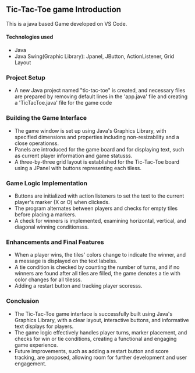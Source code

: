 ## Tic-Tac-Toe game Introduction
This is a java based Game developed on VS Code.
#### Technologies used
- Java
- Java Swing(Graphic Library): Jpanel, JButton, ActionListener, Grid Layout

### Project Setup
- A new Java project named "tic-tac-toe" is created, and necessary files are prepared by removing default lines in the 'app.java' file and creating a 'TicTacToe.java' file for the game code

### Building the Game Interface
- The game window is set up using Java's Graphics Library, with specified dimensions and properties including non-resizability and a close operationss.
- Panels are introduced for the game board and for displaying text, such as current player information and game statusss.
- A three-by-three grid layout is established for the Tic-Tac-Toe board using a JPanel with buttons representing each tiless.
### Game Logic Implementation
- Buttons are initialized with action listeners to set the text to the current player's marker (X or O) when clickeds.
- The program alternates between players and checks for empty tiles before placing a markers.
- A check for winners is implemented, examining horizontal, vertical, and diagonal winning conditionsss.
### Enhancements and Final Features
- When a player wins, the tiles' colors change to indicate the winner, and a message is displayed on the text labelss.
- A tie condition is checked by counting the number of turns, and if no winners are found after all tiles are filled, the game denotes a tie with color changes for all tilesss.
- Adding a restart button and tracking player scoresss.
### Conclusion
- The Tic-Tac-Toe game interface is successfully built using Java's Graphics Library, with a clear layout, interactive buttons, and informative text displays for players.
- The game logic effectively handles player turns, marker placement, and checks for win or tie conditions, creating a functional and engaging game experience.
- Future improvements, such as adding a restart button and score tracking, are proposed, allowing room for further development and user engagement.
